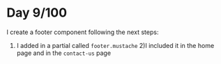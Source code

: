 # Day 9/100

I create a footer component following the next steps:
1) I added in a partial called `footer.mustache` 
2)I included it in the home page and in the `contact-us` page